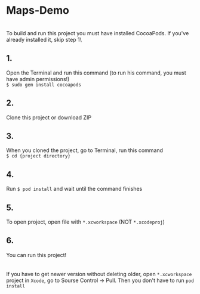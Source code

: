 # Maps-Demo
\
To build and run this project you must have installed CocoaPods. If you've already installed it, skip step 1\
## 1.
Open the Terminal and run this command (to run his command, you must have admin permissions!)\
`$ sudo gem install cocoapods`
## 2.
Clone this project or download ZIP
## 3.
When you cloned the project, go to Terminal, run this command\
`$ cd {project directory}`
## 4.
Run `$ pod install` and wait until the command finishes
## 5.
To open project, open file with `*.xcworkspace` (NOT `*.xcodeproj`)
## 6.
You can run this project!\
\
\
If you have to get newer version without deleting older, open `*.xcworkspace` project in `Xcode`, go to Sourse Control -> Pull. Then you don't have to run `pod install` 
